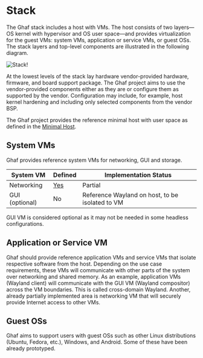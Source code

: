 <!--
    Copyright 2024 TII (SSRC) and the Ghaf contributors
    SPDX-License-Identifier: CC-BY-SA-4.0
-->

# Stack

The Ghaf stack includes a host with VMs. The host consists of two layers—OS kernel with hypervisor and OS user space—and provides virtualization for the guest VMs: system VMs, application or service VMs, or guest OSs.
The stack layers and top-level components are illustrated in the following diagram.

![Stack!](../img/stack.drawio.png "Ghaf Stack")

At the lowest levels of the stack lay hardware vendor-provided hardware, firmware, and board support package. The Ghaf project aims to use the vendor-provided components either as they are or configure them as supported by the vendor. Configuration may include, for example, host kernel hardening and including only selected components from the vendor BSP.

The Ghaf project provides the reference minimal host with user space as defined in the [Minimal Host](./adr/minimal-host.md).

## System VMs

Ghaf provides reference system VMs for networking, GUI and storage.

| System VM        | Defined            | Implementation Status  |
|---               |---                 |---               |
| Networking       | [Yes](adr/netvm.md)| Partial          |
| GUI (optional)   | No                 | Reference Wayland on host, to be isolated to VM |

GUI VM is considered optional as it may not be needed in some headless configurations.

## Application or Service VM

Ghaf should provide reference application VMs and service VMs that isolate respective software from the host. Depending on the use case requirements, these VMs will communicate with other parts of the system over networking and shared memory. As an example, application VMs (Wayland client) will communicate with the GUI VM (Wayland compositor) across the VM boundaries. This is called cross-domain Wayland. Another, already partially implemented area is networking VM that will securely provide Internet access to other VMs.

## Guest OSs

Ghaf aims to support users with guest OSs such as other Linux distributions (Ubuntu, Fedora, etc.), Windows, and Android. Some of these have been already prototyped.
